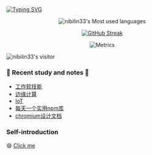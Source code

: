 [![Typing SVG](https://readme-typing-svg.herokuapp.com?color=%2336BCF7&lines=Hi✨✨here)](https://git.io/typing-svg) 

<div align=center>

![nibilin33's Most used languages](https://github-readme-stats.vercel.app/api/top-langs/?username=nibilin33&layout=compact&hide_border=true&langs_count=10)     

[![GitHub Streak](https://github-readme-streak-stats.herokuapp.com/?user=nibilin33)](https://git.io/streak-stats)   

![Metrics](https://metrics.lecoq.io/nibilin33?template=classic&base.header=0&isocalendar=1&isocalendar.duration=half-year&config.timezone=Africa%2FMogadishu)

</div>

![nibilin33's visitor](https://visitor-badge.glitch.me/badge?page_id=nibilin33)

### 🌱 Recent study and notes 🌱
- [工作软技能](https://github.com/nibilin33/frontend-blog/blob/master/press/guide/softpower.md)  
- [边缘计算](https://github.com/nibilin33/frontend-blog/blob/master/press/guide/edge.md)
- [IoT]()    
- [每天一个实用npm库](https://github.com/nibilin33/frontend-blog/blob/master/press/guide/npm.md) 
- [chromium设计文档](https://github.com/nibilin33/Chromium-design)          

### Self-introduction
😄 [Click me](https://nibilin33.github.io/nibl-resume/)        
<!--
**nibilin33/nibilin33** is a ✨ _special_ ✨ repository because its `README.md` (this file) appears on your GitHub profile.

Here are some ideas to get you started:

- 🔭 I’m currently working on ...
- 🌱 I’m currently learning ...
- 👯 I’m looking to collaborate on ...
- 🤔 I’m looking for help with ...
- 💬 Ask me about ...
- 📫 How to reach me: ...
- 😄 Pronouns: ...
- ⚡ Fun fact: ...
-->
